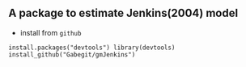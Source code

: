 ## A package to estimate Jenkins(2004) model

* install from `github`

``
install.packages("devtools")
library(devtools)
install_github("Gabegit/gmJenkins")
``

